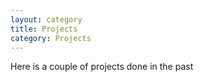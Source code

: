 ```yaml
---
layout: category
title: Projects
category: Projects
---
```


Here is a couple of projects done in the past
